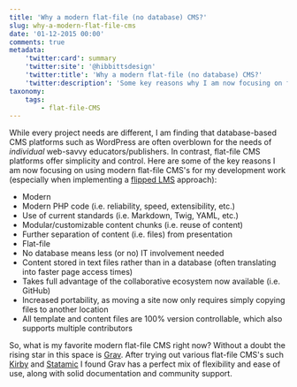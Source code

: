 ```yaml
---
title: 'Why a modern flat-file (no database) CMS?'
slug: why-a-modern-flat-file-cms
date: '01-12-2015 00:00'
comments: true
metadata:
    'twitter:card': summary
    'twitter:site': '@hibbittsdesign'
    'twitter:title': 'Why a modern flat-file (no database) CMS?'
    'twitter:description': 'Some key reasons why I am now focusing on flat-file CMS development.'
taxonomy:
    tags:
        - flat-file-CMS
---
```


While every project needs are different, I am finding that database-based CMS platforms such as WordPress are often overblown for the needs of _individual_ web-savvy educators/publishers. In contrast, flat-file CMS platforms offer simplicity and control. Here are some of the key reasons I am now focusing on using modern flat-file CMS's for my development work (especially when implementing a [flipped LMS](../redefining-a-flipped-lms-approach) approach):

* Modern
 *  Modern PHP code (i.e. reliability, speed, extensibility, etc.)
 *  Use of current standards (i.e. Markdown, Twig, YAML, etc.)
 *  Modular/customizable content chunks (i.e. reuse of content)
 *  Further separation of content (i.e. files) from presentation
* Flat-file
 *  No database means less (or no) IT involvement needed
 *  Content stored in text files rather than in a database (often translating into faster page access times)
 *  Takes full advantage of the collaborative ecosystem now available (i.e. GitHub)
 *  Increased portability, as moving a site now only requires simply copying files to another location
 *  All template and content files are 100% version controllable, which also supports multiple contributors

So, what is my favorite modern flat-file CMS right now? Without a doubt the rising star in this space is [Grav](http://www.getgrav.org). After trying out various flat-file CMS's such [Kirby](http://getkirby.com/) and [Statamic](http://statamic.com/) I found Grav has a perfect mix of flexibility and ease of use, along with solid documentation and community support.

